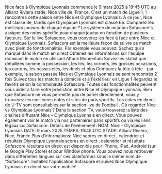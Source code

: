 Nice face à Olympique Lyonnais commence le 9 mars 2025 à 19:45 UTC au Allianz Riviera stade, Nice ville de, France. C'est un match de Ligue 1.
1 rencontres cette saison entre Nice et Olympique Lyonnais. A ce jour, Nice est classé 3e, tandis que Olympique Lyonnais est classé 6e. Comparez les meilleurs joueurs de chaque équipe ? Le systéme de notation Sofascore's assigne des notes spécific pour chaque joueur en fonction de plusieurs facteurs.
Sur le live Sofascore, vous trouverez les face à face entre Nice et Olympique Lyonnais. Sofascore est la meilleure façon de suivre ce match avec plein de fonctionnalités. Par exemple vous pouvez:
Sachez qui a marqué dans le match en direct
Obtenez les informations sur l'équipe dominant le match en utilisant Attack Momentum
Suivez les statistique détaillées comme la possession, les tirs, les corners, les grosses occasions, les cartons, les passes clés, les duels et plus
Comparez la tête à tête - par exemple, la saison passée Nice et Olympique Lyonnais se sont rencontrés 2 fois
Suivez tous les matchs à domicile et à l'éxtérieur en Ligue 1
Regardez le favoris selon la communauté Sofascore.
Toutes ces fonctionnalités peuvent vous aider à faire votre prédiction entre Nice et Olympique Lyonnais. Bien que Sofascore ne vous permette pas de parier directement, vous y trouverez les meilleures cotes et sites de paris sportifs. Les cotes en direct de U-TV sont consultables sur la section live de Football .
Où regarder Nice vs Olympique Lyonnais ? Dans la section TV, vous trouverez la liste des chaînes diffusant Nice – Olympique Lyonnais en direct. Vous pouvez également voir le match via nos partenaires paris sportifs ou via les liens légaux sur Sofascore.
Détails de l'événement:
NOM: Nice - Olympique Lyonnais
DATE: 9 mars 2025
TEMPS: 19:45 UTC
STADE: Allianz Riviera, Nice, France
Plus d'informations:
Nice scores en direct , calendrier et résultats
Olympique Lyonnais scores en direct , calendrier et résultats
Sofascore résultats en direct est disponible pour iPhone, iPad, Android (sur le Google Play Store) et pour Window phone. Vous pouvez nous retrouver dans différentes langues sur ces plateformes sous le même nom de "Sofascore". Installez l'application Sofascore et suivez Nice Olympique Lyonnais en direct sur votre mobile!
